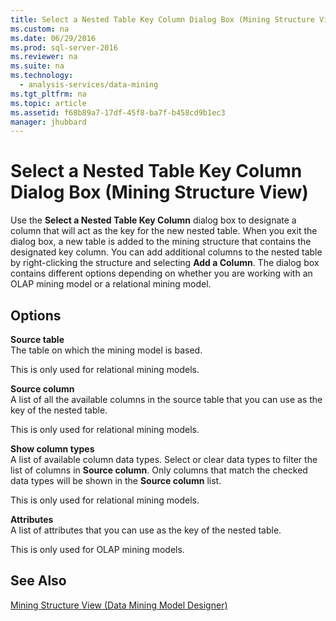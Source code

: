 ```yaml
---
title: Select a Nested Table Key Column Dialog Box (Mining Structure View)
ms.custom: na
ms.date: 06/29/2016
ms.prod: sql-server-2016
ms.reviewer: na
ms.suite: na
ms.technology: 
  - analysis-services/data-mining
ms.tgt_pltfrm: na
ms.topic: article
ms.assetid: f68b89a7-17df-45f8-ba7f-b458cd9b1ec3
manager: jhubbard
---
```

# Select a Nested Table Key Column Dialog Box (Mining Structure View)
Use the **Select a Nested Table Key Column** dialog box to designate a column that will act as the key for the new nested table. When you exit the dialog box, a new table is added to the mining structure that contains the designated key column. You can add additional columns to the nested table by right-clicking the structure and selecting **Add a Column**. The dialog box contains different options depending on whether you are working with an OLAP mining model or a relational mining model.  
  
## Options  
 **Source table**  
 The table on which the mining model is based.  
  
 This is only used for relational mining models.  
  
 **Source column**  
 A list of all the available columns in the source table that you can use as the key of the nested table.  
  
 This is only used for relational mining models.  
  
 **Show column types**  
 A list of available column data types. Select or clear data types to filter the list of columns in **Source column**. Only columns that match the checked data types will be shown in the **Source column** list.  
  
 This is only used for relational mining models.  
  
 **Attributes**  
 A list of attributes that you can use as the key of the nested table.  
  
 This is only used for OLAP mining models.  
  
## See Also  
 [Mining Structure View (Data Mining Model Designer)](../../Topics/TopicNameNotContainA/Mining-Structure-View--Data-Mining-Model-Designer-.md)